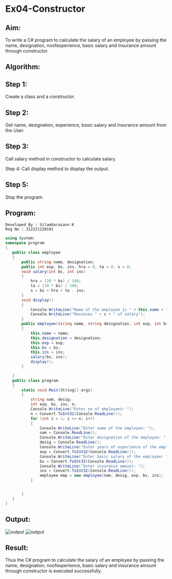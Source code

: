 # Ex04-Constructor
## Aim:
 To write a C# program to calculate the salary of an employee by passing the name, designation, noofexperience, basic salary and insurance amount through constructor.
 
## Algorithm:
## Step 1:
Create a class and a constructor.

## Step 2:
Get name, designation, experience, basic salary and insurance amount from the User.

## Step 3:
Call salary method in constructor to calculate salary.

Step 4:
Call display method to display the output.

## Step 5:
Stop the program.

## Program:
```
Developed By : Silambarasann K
Reg No : 212221230101
```
```c#
using System;
namespace program
{
   public class employee
   {
       public string name, designation;
       public int exp, bs, ins, hra = 0, ta = 0, s = 0;
       void salary(int bs, int ins)
       {
           hra = (20 * bs) / 100;
           ta = (10 * bs) / 100;
           s = bs + hra + ta - ins;
       }
       void display()
       {
           Console.WriteLine("Name of the employee is " + this.name + " having " + this.exp + " of experience, working as " + this.designation);
           Console.WriteLine("Receives " + s + " of salary");
       }
       public employee(string name, string designation, int exp, int bs, int ins)
       {
           this.name = name;
           this.designation = designation;
           this.exp = exp;
           this.bs = bs;
           this.ins = ins;
           salary(bs, ins);
           display();
       }

   }
   public class program
   {
       static void Main(String[] args)
       {
           string nam, desig;
           int exp, bs, ins, n;
           Console.WriteLine("Enter no of employees: ");
           n = Convert.ToInt32(Console.ReadLine());
           for (int i = 1; i <= n; i++)
           {
               Console.WriteLine("Enter name of the employee: ");
               nam = Console.ReadLine();
               Console.WriteLine("Enter designation of the employee: ");
               desig = Console.ReadLine();
               Console.WriteLine("Enter years of experience of the employee: ");
               exp = Convert.ToInt32(Console.ReadLine());
               Console.WriteLine("Enter basic salary of the employee: ");
               bs = Convert.ToInt32(Console.ReadLine());
               Console.WriteLine("Enter insurance amount: ");
               ins = Convert.ToInt32(Console.ReadLine());
               employee emp = new employee(nam, desig, exp, bs, ins);
           }


       }
   }
}
```
## Output:
![output](https://user-images.githubusercontent.com/93427237/229769928-6ad489d2-e463-4573-aa80-2cb8dd7e43d7.png)
![output](https://user-images.githubusercontent.com/93427237/229770016-2fe2b394-5603-474f-b6e0-8486e087c594.png)
## Result:
Thus the C# program to calculate the salary of an employee by passing the name, designation, noofexperience, basic salary and insurance amount through constructor is executed successfully.
